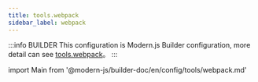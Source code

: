 ```yaml
---
title: tools.webpack
sidebar_label: webpack
---
```


:::info BUILDER
This configuration is Modern.js Builder configuration, more detail can see [tools.webpack](https://modernjs.dev/builder/zh/api/config-tools.html#tools-webpack)。
:::

import Main from '@modern-js/builder-doc/en/config/tools/webpack.md'

<Main />

